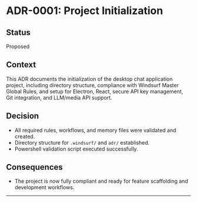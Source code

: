 # ADR-0001: Project Initialization

## Status
Proposed

## Context
This ADR documents the initialization of the desktop chat application project, including directory structure, compliance with Windsurf Master Global Rules, and setup for Electron, React, secure API key management, Git integration, and LLM/media API support.

## Decision
- All required rules, workflows, and memory files were validated and created.
- Directory structure for `.windsurf/` and `adr/` established.
- Powershell validation script executed successfully.

## Consequences
- The project is now fully compliant and ready for feature scaffolding and development workflows.

---
